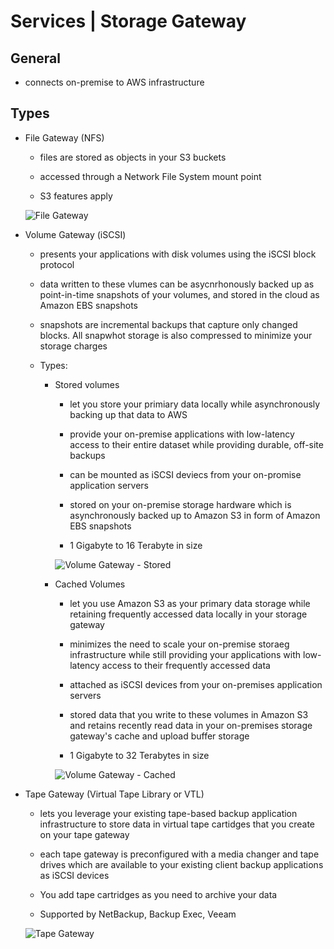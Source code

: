 # Services | Storage Gateway

## General

* connects on-premise to AWS infrastructure

## Types

* File Gateway (NFS)

    * files are stored as objects in your S3 buckets

    * accessed through a Network File System mount point

    * S3 features apply

    ![File Gateway](https://docs.aws.amazon.com/storagegateway/latest/userguide/images/file-gateway-concepts-diagram.png)

* Volume Gateway (iSCSI)

    * presents your applications with disk volumes using the iSCSI block protocol

    * data written to these vlumes can be asycnrhonously backed up as point-in-time snapshots of your volumes, and stored in the cloud as Amazon EBS snapshots

    * snapshots are incremental backups that capture only changed blocks. All snapwhot storage is also compressed to minimize your storage charges

    * Types:

        * Stored volumes

            * let you store your primiary data locally while asynchronously backing up that data to AWS

            * provide your on-premise applications with low-latency access to their entire dataset while providing durable, off-site backups

            * can be mounted as iSCSI deviecs from your on-promise application servers

            * stored on your on-premise storage hardware which is asynchronously backed up to Amazon S3 in form of Amazon EBS snapshots

            * 1 Gigabyte to 16 Terabyte in size

            ![Volume Gateway - Stored](https://docs.aws.amazon.com/storagegateway/latest/userguide/images/aws-storage-gateway-stored-diagram.png)

        * Cached Volumes

            * let you use Amazon S3 as your primary data storage while retaining frequently accessed data locally in your storage gateway

            * minimizes the need to scale your on-premise storaeg infrastructure while still providing your applications with low-latency access to their frequently accessed data

            * attached as iSCSI devices from your on-premises application servers

            * stored data that you write to these volumes in Amazon S3 and retains recently read data in your on-premises storage gateway's cache and upload buffer storage

            * 1 Gigabyte to 32 Terabytes in size

            ![Volume Gateway - Cached](https://docs.aws.amazon.com/storagegateway/latest/userguide/images/aws-storage-gateway-cached-diagram.png)

* Tape Gateway (Virtual Tape Library or VTL)

    * lets you leverage your existing tape-based backup application infrastructure to store data in virtual tape cartidges that you create on your tape gateway

    * each tape gateway is preconfigured with a media changer and tape drives which are available to your existing client backup applications as iSCSI devices

    * You add tape cartridges as you need to archive your data

    * Supported by NetBackup, Backup Exec, Veeam

    ![Tape Gateway](https://docs.aws.amazon.com/storagegateway/latest/userguide/images/Gateway-VTL-iSCSI-vtl-diagram.png)
